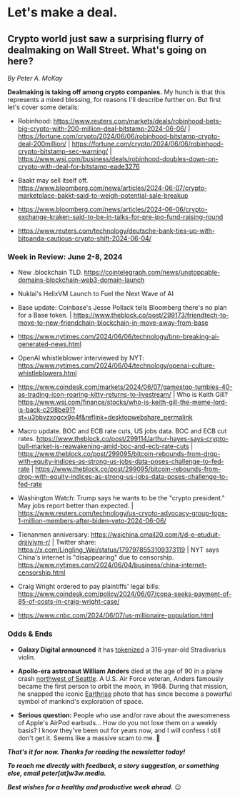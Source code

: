 # Let's make a deal.
## Crypto world just saw a surprising flurry of dealmaking on Wall Street. What's going on here?

<p><em>By Peter A. McKay</em></p>

**Dealmaking is taking off among crypto companies.** My hunch is that this represents a mixed blessing, for reasons I'll describe further on. But first let's cover some details:

- Robinhood: https://www.reuters.com/markets/deals/robinhood-bets-big-crypto-with-200-million-deal-bitstamp-2024-06-06/ | https://fortune.com/crypto/2024/06/06/robinhood-bitstamp-crypto-deal-200million/ | https://fortune.com/crypto/2024/06/06/robinhood-crypto-bitstamp-sec-warning/ | https://www.wsj.com/business/deals/robinhood-doubles-down-on-crypto-with-deal-for-bitstamp-eade3276

- Baakt may sell itself off. https://www.bloomberg.com/news/articles/2024-06-07/crypto-marketplace-bakkt-said-to-weigh-potential-sale-breakup

- https://www.bloomberg.com/news/articles/2024-06-06/crypto-exchange-kraken-said-to-be-in-talks-for-pre-ipo-fund-raising-round

- https://www.reuters.com/technology/deutsche-bank-ties-up-with-bitpanda-cautious-crypto-shift-2024-06-04/

<!-- Transition: Good news is there's still smart money and innovation going on in blockchain, despite negative or nonexistant PR, long shadow of AI, etc. Bad news is many of these deals are a form of centralization, perhaps akin to formation of oligarchies that dominate web2. -->

### Week in Review: June 2-8, 2024

- New .blockchain TLD. https://cointelegraph.com/news/unstoppable-domains-blockchain-web3-domain-launch

- Nuklai's HelixVM Launch to Fuel the Next Wave of AI <!-- Pickup from email-->

- Base update: Coinbase's Jesse Pollack tells Bloomberg there's no plan for a Base token. <!-- Holy crap, I love this. Need link to the video... --> | https://www.theblock.co/post/299173/friendtech-to-move-to-new-friendchain-blockchain-in-move-away-from-base

- https://www.nytimes.com/2024/06/06/technology/bnn-breaking-ai-generated-news.html

- OpenAI whistleblower interviewed by NYT: https://www.nytimes.com/2024/06/04/technology/openai-culture-whistleblowers.html

- https://www.coindesk.com/markets/2024/06/07/gamestop-tumbles-40-as-trading-icon-roaring-kitty-returns-to-livestream/ | Who is Keith Gill? https://www.wsj.com/finance/stocks/who-is-keith-gill-the-meme-lord-is-back-c208be91?st=u3bbvzxogcx9o4f&reflink=desktopwebshare_permalink

- Macro update. BOC and ECB rate cuts, US jobs data.  BOC and ECB cut rates. https://www.theblock.co/post/299114/arthur-hayes-says-crypto-bull-market-is-reawakening-amid-boc-and-ecb-rate-cuts | https://www.theblock.co/post/299095/bitcoin-rebounds-from-drop-with-equity-indices-as-strong-us-jobs-data-poses-challenge-to-fed-rate | https://www.theblock.co/post/299095/bitcoin-rebounds-from-drop-with-equity-indices-as-strong-us-jobs-data-poses-challenge-to-fed-rate

- Washington Watch: Trump says he wants to be the "crypto president." <!-- Need link --> May jobs report better than expected. <!-- TKTKTK --> | https://www.reuters.com/technology/us-crypto-advocacy-group-tops-1-million-members-after-biden-veto-2024-06-06/

- Tienanmen anniversary: https://wsjchina.cmail20.com/t/d-e-etuduit-drjjjyiym-r/ | Twitter share: https://x.com/Lingling_Wei/status/1797978553109373119 | NYT says China's internet is "disappearing" due to censorship. https://www.nytimes.com/2024/06/04/business/china-internet-censorship.html

- Craig Wright ordered to pay plaintiffs' legal bills: https://www.coindesk.com/policy/2024/06/07/copa-seeks-payment-of-85-of-costs-in-craig-wright-case/

- https://www.cnbc.com/2024/06/07/us-millionaire-population.html

### Odds & Ends

- **Galaxy Digital announced** it has [tokenized](https://www.galaxy.com/newsroom/galaxy-announces-tokenization-of-the-1708-stradivarius-violin-empress/) a 316-year-old Stradivarius violin.

- **Apollo-era astronaut William Anders** died at the age of 90 in a plane crash [northwest of Seattle](https://www.salon.com/2024/06/07/apollo-8-astronaut-captured-earthrise-photo-dies-in-plane-crash/?in_brief=true). A U.S. Air Force veteran, Anders famously became the first person to orbit the moon, in 1968. During that mission, he snapped the iconic [Earthrise](https://upload.wikimedia.org/wikipedia/commons/thumb/a/a8/NASA-Apollo8-Dec24-Earthrise.jpg/1920px-NASA-Apollo8-Dec24-Earthrise.jpg) photo that has since become a powerful symbol of mankind's exploration of space.

- **Serious question:** People who use and/or rave about the awesomeness of Apple's AirPod earbuds... How do you not lose them on a weekly basis? I know they've been out for years now, and I will confess I still don't get it. Seems like a massive scam to me. 🤷

_**That's it for now. Thanks for reading the newsletter today!**_

<!-- Insert "about me" copy. -->

_**To reach me directly with feedback, a story suggestion, or something else, email peter[at]w3w.media.**_

_**Best wishes for a healthy and productive week ahead.**_ 😉
